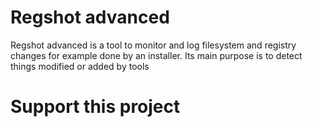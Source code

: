 # Regshot advanced
Regshot advanced is a tool to monitor and log filesystem and registry changes for example done by an installer. Its main purpose is to detect things modified or added by tools 
# Support this project
